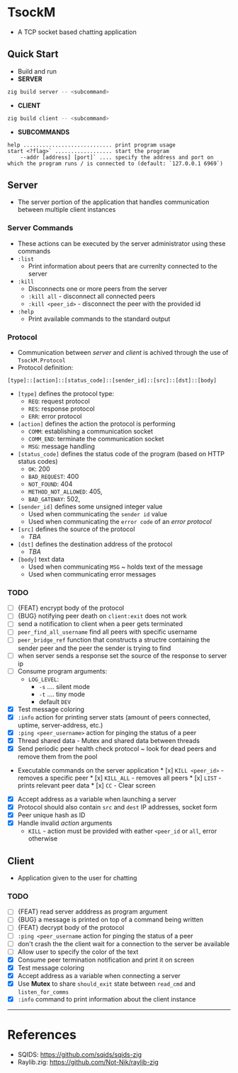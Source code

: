 # TsockM

* A TCP socket based chatting application

## Quick Start
* Build and run
* **SERVER**
```bash
zig build server -- <subcommand>
```
* **CLIENT**
```bash
zig build client -- <subcommand>
```

* **SUBCOMMANDS**
```
help ............................ print program usage
start <?flag>` .................. start the program
    --addr [address] [port]` .... specify the address and port on which the program runs / is connected to (default: `127.0.0.1 6969`)
```

## Server

* The server portion of the application that handles communication between multiple client instances

### Server Commands
* These actions can be executed by the server administrator using these commands
* `:list`
    * Print information about peers that are currenlty connected to the server
* `:kill`
    * Disconnects one or more peers from the server
    * `:kill all` - disconnect all connected peers
    * `:kill <peer_id>` - disconnect the peer with the provided id
* `:help`
    * Print available commands to the standard output

### Protocol

* Communication between *server* and *client* is achived through the use of `TsockM.Protocol` 
* Protocol definition:
```
[type]::[action]::[status_code]::[sender_id]::[src]::[dst]::[body]
```
* `[type]` defines the protocol type:
    * `REQ`: request protocol
    * `RES`: response protocol
    * `ERR`: error protocol
* `[action]` defines the action the protocol is performing
    * `COMM`: establishing a communication socket
    * `COMM_END`: terminate the communication socket
    * `MSG`: message handling 
* `[status_code]` defines the status code of the program (based on HTTP status codes)
    * `OK`: 200
    * `BAD_REQUEST`: 400
    * `NOT_FOUND`: 404
    * `METHOD_NOT_ALLOWED`: 405,
    * `BAD_GATEWAY`: 502,
* `[sender_id]` defines some unsigned integer value
    * Used when communicating the `sender id` value
    * Used when communicating the `error code` of an *error protocol*
* `[src]` defines the source of the protocol
    * *TBA*
* `[dst]` defines the destination address of the protocol
    * *TBA*
* `[body]` text data
    * Used when communicating `MSG` ~ holds text of the message
    * Used when communicating error messages

### TODO

* [ ] {FEAT} encrypt body of the protocol
* [ ] {BUG} notifying peer death on `client:exit` does not work
* [ ] send a notification to client when a peer gets terminated
* [ ] `peer_find_all_username` find all peers with specific username
* [ ] `peer_bridge_ref` function that constructs a structre containing the sender peer and the peer the sender is trying to find
* [ ] when server sends a response set the source of the response to server ip
* [ ] Consume program arguments:
    * `LOG_LEVEL`:
        * `-s` .... silent mode
        * `-t` .... tiny mode
        * default `DEV`
* [x] Test message coloring
* [x] `:info` action for printing server stats (amount of peers connected, uptime, server-address, etc.)
* [x] `:ping <peer_username>` action for pinging the status of a peer
* [x] Thread shared data - Mutex and shared data between threads
* [x] Send periodic peer health check protocol ~ look for dead peers and remove them from the pool
* Executable commands on the server application
        * [x] `KILL <peer_id>` - removes a specific peer
        * [x] `KILL_ALL`       - removes all peers
        * [x] `LIST`           - prints relevant peer data
        * [x] `CC`             - Clear screen
* [x] Accept address as a variable when launching a server
* [x] Protocol should also contain `src` and `dest` IP addresses, socket form
* [x] Peer unique hash as ID 
* [x] Handle invalid *action* arguments
    * `KILL` - action must be provided with eather `<peer_id` or `all`, error otherwise 

## Client

* Application given to the user for chatting
    
### TODO

* [ ] {FEAT} read server adddress as program argument
* [ ] {BUG} a message is printed on top of a command being written
* [ ] {FEAT} decrypt body of the protocol
* [ ] `:ping <peer_username` action for pinging the status of a peer
* [ ] don't crash the the client wait for a connection to the server be available
* [ ] Allow user to specify the color of the text
* [x] Consume peer termination notification and print it on screen
* [x] Test message coloring
* [x] Accept address as a variable when connecting a server
* [x] Use **Mutex** to share `should_exit` state between `read_cmd` and `listen_for_comms`
* [x] `:info` command to print information about the client instance

---

# References

* SQIDS: https://github.com/sqids/sqids-zig
* Raylib.zig: https://github.com/Not-Nik/raylib-zig
